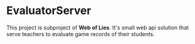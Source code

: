 # EvaluatorServer

This project is subproject of **Web of Lies**. It's small web api solution that serve teachers to evaluate game records of their students.